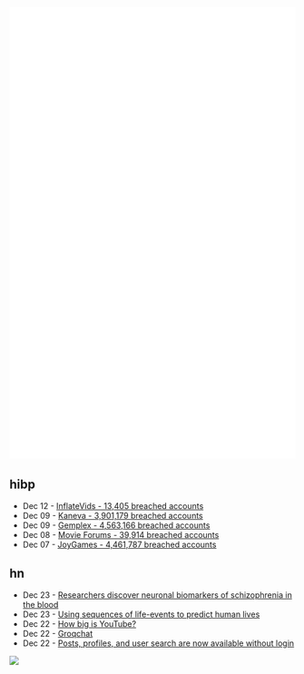 ![Metrics](https://raw.githubusercontent.com/phixion/phixion/master/metrics.svg)

## hibp

<!--
for https://github.com/phixion/phixion/blob/main/.github/workflows/feeds.yml
-->
<!--START_SECTION:haveibeenpwnd-->
- Dec 12 - [InflateVids - 13,405 breached accounts](https://haveibeenpwned.com/PwnedWebsites#InflateVids)
- Dec 09 - [Kaneva - 3,901,179 breached accounts](https://haveibeenpwned.com/PwnedWebsites#Kaneva)
- Dec 09 - [Gemplex - 4,563,166 breached accounts](https://haveibeenpwned.com/PwnedWebsites#Gemplex)
- Dec 08 - [Movie Forums - 39,914 breached accounts](https://haveibeenpwned.com/PwnedWebsites#MovieForums)
- Dec 07 - [JoyGames - 4,461,787 breached accounts](https://haveibeenpwned.com/PwnedWebsites#JoyGames)
<!--END_SECTION:haveibeenpwnd-->

## hn

<!--
for https://github.com/phixion/phixion/blob/main/.github/workflows/feeds.yml
-->
<!--START_SECTION:hn-->
- Dec 23 - [Researchers discover neuronal biomarkers of schizophrenia in the blood](https://hmri.org.au/news-article/researchers-discover-neuronal-biomarkers-schizophrenia-blood)
- Dec 23 - [Using sequences of life-events to predict human lives](https://arxiv.org/abs/2306.03009)
- Dec 22 - [How big is YouTube?](https://ethanzuckerman.com/2023/12/22/how-big-is-youtube/)
- Dec 22 - [Groqchat](https://chat.groq.com/)
- Dec 22 - [Posts, profiles, and user search are now available without login](https://bsky.app/profile/bsky.app/post/3kh5rbndrjd2x)
<!--END_SECTION:hn-->

<!--
for https://yhype.me
-->
![](https://hit.yhype.me/github/profile?user_id=13013670)
